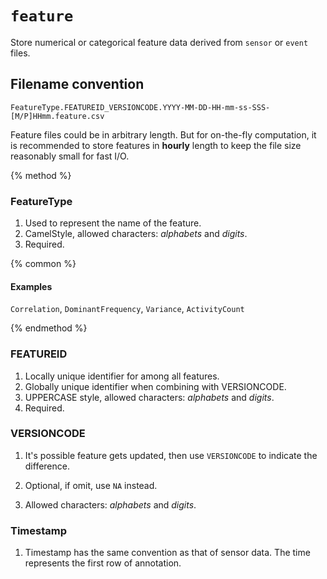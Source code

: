 # `feature`

Store numerical or categorical feature data derived from `sensor` or `event` files.

## Filename convention

```
FeatureType.FEATUREID_VERSIONCODE.YYYY-MM-DD-HH-mm-ss-SSS-[M/P]HHmm.feature.csv
```

Feature files could be in arbitrary length. But for on-the-fly computation, it is recommended to store features in **hourly** length to keep the file size reasonably small for fast I/O.

{% method %}

### FeatureType

1. Used to represent the name of the feature.
2. CamelStyle, allowed characters: *alphabets* and *digits*.
3. Required.

{% common %}

#### Examples

`Correlation`, `DominantFrequency`, `Variance`, `ActivityCount`

{% endmethod %}

### FEATUREID

1. Locally unique identifier for among all features.
2. Globally unique identifier when combining with VERSIONCODE.
3. UPPERCASE style, allowed characters: *alphabets* and *digits*.
4. Required.

### VERSIONCODE

1. It's possible feature gets updated, then use `VERSIONCODE` to indicate the difference.
2. Optional, if omit, use `NA` instead.

3. Allowed characters: *alphabets* and *digits*.



### Timestamp



1. Timestamp has the same convention as that of sensor data. The time represents the first row of annotation.


















